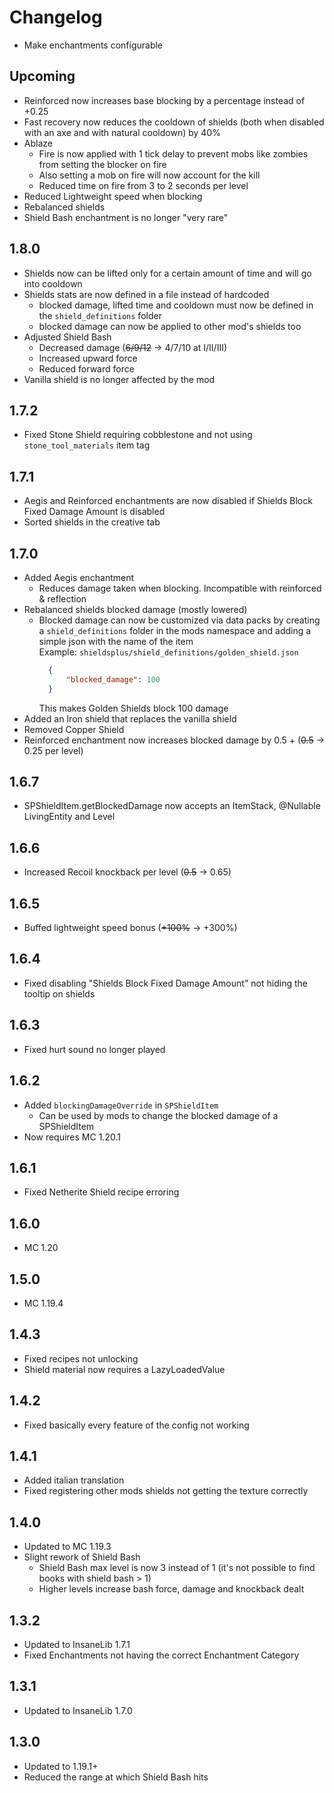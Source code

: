 # Changelog

* Make enchantments configurable

## Upcoming
* Reinforced now increases base blocking by a percentage instead of +0.25
* Fast recovery now reduces the cooldown of shields (both when disabled with an axe and with natural cooldown) by 40%
* Ablaze 
  * Fire is now applied with 1 tick delay to prevent mobs like zombies from setting the blocker on fire
  * Also setting a mob on fire will now account for the kill
  * Reduced time on fire from 3 to 2 seconds per level
* Reduced Lightweight speed when blocking
* Rebalanced shields
* Shield Bash enchantment is no longer "very rare"

## 1.8.0
* Shields now can be lifted only for a certain amount of time and will go into cooldown
* Shields stats are now defined in a file instead of hardcoded
  * blocked damage, lifted time and cooldown must now be defined in the `shield_definitions` folder
  * blocked damage can now be applied to other mod's shields too
* Adjusted Shield Bash
  * Decreased damage (~~6/9/12~~ -> 4/7/10 at I/II/III)
  * Increased upward force
  * Reduced forward force
* Vanilla shield is no longer affected by the mod

## 1.7.2
* Fixed Stone Shield requiring cobblestone and not using `stone_tool_materials` item tag

## 1.7.1
* Aegis and Reinforced enchantments are now disabled if Shields Block Fixed Damage Amount is disabled
* Sorted shields in the creative tab

## 1.7.0
* Added Aegis enchantment
  * Reduces damage taken when blocking. Incompatible with reinforced & reflection
* Rebalanced shields blocked damage (mostly lowered)
  * Blocked damage can now be customized via data packs by creating a `shield_definitions` folder in the mods namespace and adding a simple json with the name of the item  
    Example: `shieldsplus/shield_definitions/golden_shield.json`  
    ```json
      {
          "blocked_damage": 100
      }
    ```
    This makes Golden Shields block 100 damage
* Added an Iron shield that replaces the vanilla shield
* Removed Copper Shield
* Reinforced enchantment now increases blocked damage by 0.5 + (~~0.5~~ -> 0.25 per level)

## 1.6.7
* SPShieldItem.getBlockedDamage now accepts an ItemStack, @Nullable LivingEntity and Level

## 1.6.6
* Increased Recoil knockback per level (~~0.5~~ -> 0.65)

## 1.6.5
* Buffed lightweight speed bonus (~~+100%~~ -> +300%)

## 1.6.4
* Fixed disabling "Shields Block Fixed Damage Amount" not hiding the tooltip on shields

## 1.6.3
* Fixed hurt sound no longer played

## 1.6.2
* Added `blockingDamageOverride` in `SPShieldItem`
  * Can be used by mods to change the blocked damage of a SPShieldItem
* Now requires MC 1.20.1

## 1.6.1
* Fixed Netherite Shield recipe erroring

## 1.6.0
* MC 1.20

## 1.5.0
* MC 1.19.4

## 1.4.3
* Fixed recipes not unlocking
* Shield material now requires a LazyLoadedValue

## 1.4.2
* Fixed basically every feature of the config not working

## 1.4.1
* Added italian translation
* Fixed registering other mods shields not getting the texture correctly

## 1.4.0
* Updated to MC 1.19.3
* Slight rework of Shield Bash
  * Shield Bash max level is now 3 instead of 1 (it's not possible to find books with shield bash > 1)
  * Higher levels increase bash force, damage and knockback dealt

## 1.3.2
* Updated to InsaneLib 1.7.1
* Fixed Enchantments not having the correct Enchantment Category

## 1.3.1
* Updated to InsaneLib 1.7.0

## 1.3.0
* Updated to 1.19.1+
* Reduced the range at which Shield Bash hits